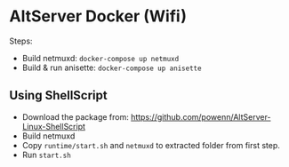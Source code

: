 # AltServer Docker (Wifi)
Steps:
- Build netmuxd: `docker-compose up netmuxd`
- Build & run anisette: `docker-compose up anisette`

## Using ShellScript
- Download the package from: https://github.com/powenn/AltServer-Linux-ShellScript
- Build netmuxd
- Copy `runtime/start.sh` and `netmuxd` to extracted folder from first step.
- Run `start.sh`